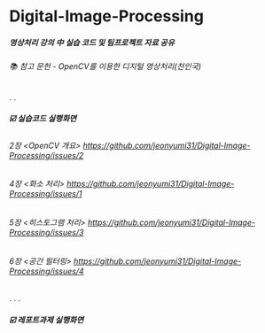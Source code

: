 # Digital-Image-Processing

##### 영상처리 강의 中 실습 코드 및 팀프로젝트 자료 공유
###### 📚 참고 문헌 - OpenCV를 이용한 디지털 영상처리(천인국)

.
.

##### ☑️ 실습코드 실행화면
###### 2장 <OpenCV 개요> https://github.com/jeonyumi31/Digital-Image-Processing/issues/2
###### 4장 <화소 처리> https://github.com/jeonyumi31/Digital-Image-Processing/issues/1
###### 5장 <히스토그램 처리> https://github.com/jeonyumi31/Digital-Image-Processing/issues/3
###### 6장 <공간 필터링> https://github.com/jeonyumi31/Digital-Image-Processing/issues/4

.
.
.

##### ☑️ 레포트과제 실행화면
